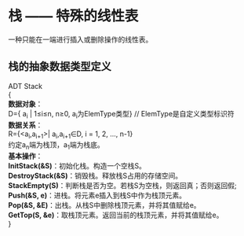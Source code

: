 # 栈 —— 特殊的线性表

一种只能在一端进行插入或删除操作的线性表。

## 栈的抽象数据类型定义

ADT Stack  
{  
    **数据对象**：  
    D={ a<sub>i</sub> | 1≤i≤n, n≥0, a<sub>i</sub>为ElemType类型} // ElemType是自定义类型标识符  
    **数据关系**：  
    R={\<a<sub>i</sub>,a<sub>i+1</sub>>| a<sub>i</sub>,a<sub>i+1</sub>∈D, i = 1, 2, ..., n-1}  
    约定a<sub>n</sub>端为栈顶，a<sub>1</sub>端为栈底。  
    **基本操作**：  
    **InitStack(&S)**：初始化栈。构造一个空栈S。  
    **DestroyStack(&S)**：销毁栈。释放栈S占用的存储空间。  
    **StackEmpty(S)**：判断栈是否为空。若栈S为空栈，则返回真；否则返回假;  
    **Push(&S, e)**：进栈。将元素e插入到栈S中作为栈顶元素。  
    **Pop(&S, &E)**：出栈。从栈S中删除栈顶元素，并将其值赋给e。  
    **GetTop(S, &e)**：取栈顶元素。返回当前的栈顶元素，并将其值赋给e。    
}
